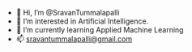 - 👋 Hi, I’m @SravanTummalapalli
- 👀 I’m interested in Artificial Intelligence.
- 🌱 I’m currently learning Applied Machine Learning
- 📫 sravantummalapalli@gmail.com

<!---
SravanTummalapalli/SravanTummalapalli is a ✨ special ✨ repository because its `README.md` (this file) appears on your GitHub profile.
You can click the Preview link to take a look at your changes.
--->
